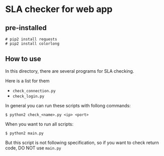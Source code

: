 # SLA checker for web app

## pre-installed
```
# pip2 install requests
# pip2 install colorlong
```

## How to use
In this directory, there are several programs for SLA checking.

Here is a list for them
- `check_connection.py`
- `check_login.py`

In general you can run these scripts with follong commands:
```
$ python2 check_<name>.py <ip> <port>
```

When you want to run all scripts:
```
$ python2 main.py
```
But this script is not following specification, so if you want to check
return code, DO NOT use `main.py`
